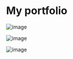 # My portfolio


![image](https://github.com/batooldshilleh/profil/assets/93814390/cdb491c5-61bb-4ff3-97fe-4ed3f5f9cb93)



![image](https://github.com/batooldshilleh/profil/assets/93814390/9c3ad7b2-f47a-4fa2-8739-cd1c6d88c04c)


![image](https://github.com/batooldshilleh/profil/assets/93814390/2050d32c-3ce5-44d0-8a2b-8cd81e2393ca)


